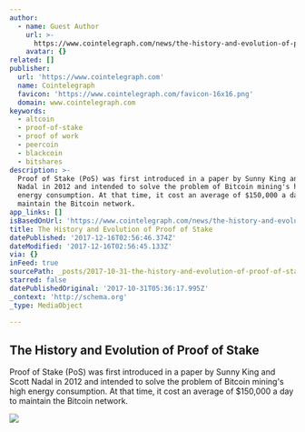 ```yaml
---
author:
  - name: Guest Author
    url: >-
      https://www.cointelegraph.com/news/the-history-and-evolution-of-proof-of-stake
    avatar: {}
related: []
publisher:
  url: 'https://www.cointelegraph.com'
  name: Cointelegraph
  favicon: 'https://www.cointelegraph.com/favicon-16x16.png'
  domain: www.cointelegraph.com
keywords:
  - altcoin
  - proof-of-stake
  - proof of work
  - peercoin
  - blackcoin
  - bitshares
description: >-
  Proof of Stake (PoS) was first introduced in a paper by Sunny King and Scott
  Nadal in 2012 and intended to solve the problem of Bitcoin mining's high
  energy consumption. At that time, it cost an average of $150,000 a day to
  maintain the Bitcoin network.
app_links: []
isBasedOnUrl: 'https://www.cointelegraph.com/news/the-history-and-evolution-of-proof-of-stake'
title: The History and Evolution of Proof of Stake
datePublished: '2017-12-16T02:56:46.374Z'
dateModified: '2017-12-16T02:56:45.133Z'
via: {}
inFeed: true
sourcePath: _posts/2017-10-31-the-history-and-evolution-of-proof-of-stake.md
starred: false
datePublishedOriginal: '2017-10-31T05:36:17.995Z'
_context: 'http://schema.org'
_type: MediaObject

---
```

<article style=""><h1>The History and Evolution of Proof of Stake</h1><p>Proof of Stake (PoS) was first introduced in a paper by Sunny King and Scott Nadal in 2012 and intended to solve the problem of Bitcoin mining's high energy consumption. At that time, it cost an average of $150,000 a day to maintain the Bitcoin network.</p><img src="https://cointelegraph.com/images/725_aHR0cHM6Ly9jb2ludGVsZWdyYXBoLmNvbS9zdG9yYWdlL3VwbG9hZHMvdmlldy82MTYyZGI0ZjU1NmQyN2JlZjdmYmVjOGZmOGI0MGM5OC5qcGc=.jpg" /></article>
